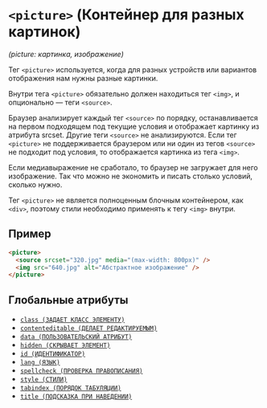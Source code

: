 # `<picture>` (Контейнер для разных картинок)

_(picture: картинка, изображение)_

Тег `<picture>` используется, когда для разных устройств или вариантов отображения нам нужны разные картинки.

Внутри тега `<picture>` обязательно должен находиться тег `<img>`, и опционально — теги `<source>`.

Браузер анализирует каждый тег `<source>` по порядку, останавливается на первом подходящем под текущие условия и отображает картинку из атрибута srcset. Другие теги `<source>` не анализируются. Если тег `<picture>` не поддерживается браузером или ни один из тегов `<source>` не подходит под условия, то отображается картинка из тега `<img>`.

Если медиавыражение не сработало, то браузер не загружает для него изображение. Так что можно не экономить и писать столько условий, сколько нужно.

Тег `<picture>` не является полноценным блочным контейнером, как `<div>`, поэтому стили необходимо применять к тегу `<img>` внутри.

## Пример

```html
<picture>
  <source srcset="320.jpg" media="(max-width: 800px)" />
  <img src="640.jpg" alt="Абстрактное изображение" />
</picture>
```

## Глобальные атрибуты

- [`class (ЗАДАЕТ КЛАСС ЭЛЕМЕНТУ)`](<../ATTRIBUTES GLOBAL/class (ЗАДАЕТ КЛАСС ЭЛЕМЕНТУ).md>)
- [`contenteditable (ДЕЛАЕТ РЕДАКТИРУЕМЫМ)`](<../ATTRIBUTES GLOBAL/contenteditable (ДЕЛАЕТ РЕДАКТИРУЕМЫМ).md>)
- [`data (ПОЛЬЗОВАТЕЛЬСКИЙ АТРИБУТ)`](<../ATTRIBUTES GLOBAL/data (ПОЛЬЗОВАТЕЛЬСКИЙ АТРИБУТ).md>)
- [`hidden (СКРЫВАЕТ ЭЛЕМЕНТ)`](<../ATTRIBUTES GLOBAL/hidden (СКРЫВАЕТ ЭЛЕМЕНТ).md>)
- [`id (ИДЕНТИФИКАТОР)`](<../ATTRIBUTES GLOBAL/id (ИДЕНТИФИКАТОР).md>)
- [`lang (ЯЗЫК)`](<../ATTRIBUTES GLOBAL/lang (ЯЗЫК).md>)
- [`spellcheck (ПРОВЕРКА ПРАВОПИСАНИЯ)`](<../ATTRIBUTES GLOBAL/spellcheck (ПРОВЕРКА ПРАВОПИСАНИЯ).md>)
- [`style (СТИЛИ)`](<../ATTRIBUTES GLOBAL/style (СТИЛИ).md>)
- [`tabindex (ПОРЯДОК ТАБУЛЯЦИИ)`](<../ATTRIBUTES GLOBAL/tabindex (ПОРЯДОК ТАБУЛЯЦИИ).md>)
- [`title (ПОДСКАЗКА ПРИ НАВЕДЕНИИ)`](<../ATTRIBUTES GLOBAL/title (ПОДСКАЗКА ПРИ НАВЕДЕНИИ).md>)
